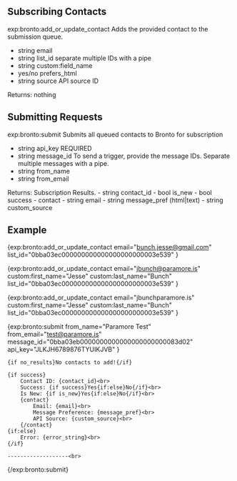 Subscribing Contacts
-
exp:bronto:add_or_update_contact
Adds the provided contact to the submission queue.
* string email
* string list_id separate multiple IDs with a pipe
* string custom:field_name 
* yes/no prefers_html 
* string source API source ID 

Returns: nothing

Submitting Requests
-
exp:bronto:submit
Submits all queued contacts to Bronto for subscription
* string api_key REQUIRED 
* string message_id To send a trigger, provide the message IDs. Separate multiple messages with a pipe.
* string from_name
* string from_email

Returns: Subscription Results.
	- string contact_id
	- bool is_new
	- bool success
	- contact
		- string email
		- string message_pref (html|text)
		- string custom_source

Example
-
{exp:bronto:add_or_update_contact
	email="bunch.jesse@gmail.com"
	list_id="0bba03ec000000000000000000000003e539"
}

{exp:bronto:add_or_update_contact
	email="jbunch@paramore.is"
	custom:first_name="Jesse"
	custom:last_name="Bunch"
	list_id="0bba03ec000000000000000000000003e539"
}

{exp:bronto:add_or_update_contact
	email="jbunchparamore.is"
	custom:first_name="Jesse"
	custom:last_name="Bunch"
	list_id="0bba03ec000000000000000000000003e539"
}

{exp:bronto:submit
	from_name="Paramore Test"
	from_email="test@paramore.is"
	message_id="0bba03eb0000000000000000000000083d02"
	api_key="JLKJH6789876TYUIKJVB"
}

	{if no_results}No contacts to add!{/if}
	
	{if success}
		Contact ID: {contact_id}<br>
		Success: {if success}Yes{if:else}No{/if}<br>
		Is New: {if is_new}Yes{if:else}No{/if}<br>
		{contact}
			Email: {email}<br>
			Message Preference: {message_pref}<br>
			API Source: {custom_source}<br>
		{/contact}
	{if:else}
		Error: {error_string}<br>
	{/if}

	-------------------<br>

{/exp:bronto:submit}